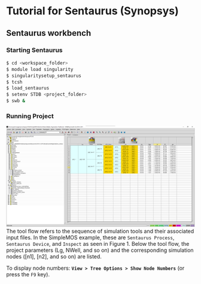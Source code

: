 # Tutorial for Sentaurus (Synopsys)

## Sentaurus workbench

### Starting Sentaurus

```sh
$ cd <workspace_folder>
$ module load singularity
$ singularitysetup_sentaurus
$ tcsh
$ load_sentaurus
$ setenv STDB <project_folder>
$ swb &
```

### Running Project

![](./sentaurus-imgs/fig1.png)
The tool flow refers to the sequence of simulation tools and their associated input files. 
In the SimpleMOS example, these are `Sentaurus Process`, `Sentaurus Device`, and `Inspect` as seen in Figure 1. 
Below the tool flow, the project parameters (Lg, NWell, and so on) and the corresponding simulation nodes ([n1], [n2], and so on) are listed.

To display node numbers: **`View > Tree Options > Show Node Numbers`** (or press the `F9` key).
